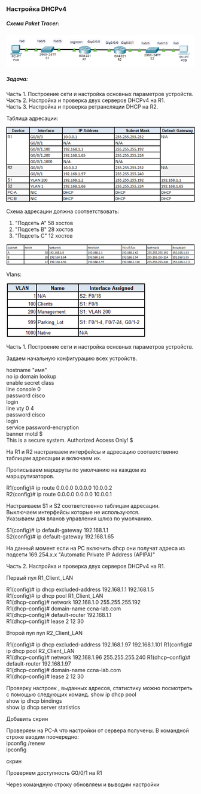 ### **Настройка DHCPv4**

##### **Схема Paket Tracer:**

![Scheme](https://github.com/Cooler1213/Otus-Network/blob/37bb58b96d1e507d3eb2a657462a07a2de71d186/Lab/DHCPv4/Scheme%20v4.png)

##### Задача:

Часть 1. Построение сети и настройка основных параметров устройств.  
Часть 2. Настройка и проверка двух серверов DHCPv4 на R1.  
Часть 3. Настройка и проверка ретрансляции DHCP на R2.   

Таблица адресации:

![IP](https://github.com/Cooler1213/Otus-Network/blob/f4ca1c7a366edbb844ca06151599a39213227bc0/Lab/DHCPv4/IP.png)

Схема адресации должна соответствовать:
1. "Подсеть A" 58 хостов
2. "Подсеть B" 28 хостов
3. "Подсеть C" 12 хостов

![Subnet](https://github.com/Cooler1213/Otus-Network/blob/f4ca1c7a366edbb844ca06151599a39213227bc0/Lab/DHCPv4/Subnet.png)

Vlans:

![Vlan](https://github.com/Cooler1213/Otus-Network/blob/f4ca1c7a366edbb844ca06151599a39213227bc0/Lab/DHCPv4/Vlan.png)

Часть 1. Построение сети и настройка основных параметров устройств.

Задаем начальную конфигурацию всех устройств.

hostname "имя"  
no ip domain lookup  
enable secret class  
line console 0   
password cisco  
login  
line vty 0 4  
password cisco  
login  
service password-encryption  
banner motd $  
This is a secure system. Authorized Access Only! $

На R1 и R2 настраиваем интерфейсы и адресацию соответственно таблицам адресации и включаем их.

Прописываем маршруты по умолчанию на каждом из маршрутизаторов.

R1(config)# ip route 0.0.0.0 0.0.0.0 10.0.0.2  
R2(config)# ip route 0.0.0.0 0.0.0.0 10.0.0.1

Настраиваем S1 и S2 соответственно таблицам адресации.  
Выключаем интерфейсы которые не используются.  
Указываем для вланов управления шлюз по умолчанию.

S1(config)# ip default-gateway 192.168.1.1  
S2(config)# ip default-gateway 192.168.1.65

На данный момент если на PC включить dhcp они получат адреса из подсети  169.254.x.x "Automatic Private IP Address (APIPA)" 

Часть 2. Настройка и проверка двух серверов DHCPv4 на R1. 

Первый пул R1_Client_LAN

R1(config)# ip dhcp excluded-address 192.168.1.1 192.168.1.5  
R1(config)# ip dhcp pool R1_Client_LAN   
R1(dhcp–config)# network 192.168.1.0 255.255.255.192  
R1(dhcp–config)# domain-name ccna-lab.com  
R1(dhcp–config)# default-router 192.168.1.1  
R1(dhcp–config)# lease 2 12 30

Второй пул пул R2_Client_LAN

R1(config)# ip dhcp excluded-address 192.168.1.97 192.168.1.101
R1(config)# ip dhcp pool R2_Client_LAN  
R1(dhcp–config)# network 192.168.1.96 255.255.255.240
R1(dhcp–config)# default-router 192.168.1.97  
R1(dhcp–config)# domain-name ccna-lab.com  
R1(dhcp–config)# lease 2 12 30

Проверку настроек , выданных адресов, статистику можно посмотреть с помощью следующих команд.
show ip dhcp pool   
show ip dhcp bindings  
show ip dhcp server statistics

Добавить скрин

Проверяем на PC-A что настройки от сервера получены.
В командной строке вводим поочередно:  
ipconfig /renew  
ipconfig 

скрин

Проверяем доступность G0/0/1 на R1



Через командную строку обновляем и выводим настройки 
